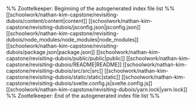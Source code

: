 %% Zoottelkeeper: Beginning of the autogenerated index file list  %%
 [[schoolwork/nathan-kim-capstone/revisiting-dubois/content/content|content]]
 [[schoolwork/nathan-kim-capstone/revisiting-dubois/jsconfig.json|jsconfig.json]]
 [[schoolwork/nathan-kim-capstone/revisiting-dubois/node_modules/node_modules|node_modules]]
 [[schoolwork/nathan-kim-capstone/revisiting-dubois/package.json|package.json]]
 [[schoolwork/nathan-kim-capstone/revisiting-dubois/public/public|public]]
 [[schoolwork/nathan-kim-capstone/revisiting-dubois/README|README]]
 [[schoolwork/nathan-kim-capstone/revisiting-dubois/src/src|src]]
 [[schoolwork/nathan-kim-capstone/revisiting-dubois/static/static|static]]
 [[schoolwork/nathan-kim-capstone/revisiting-dubois/svelte.config.js|svelte.config.js]]
 [[schoolwork/nathan-kim-capstone/revisiting-dubois/yarn.lock|yarn.lock]]
%% Zoottelkeeper: End of the autogenerated index file list  %%
